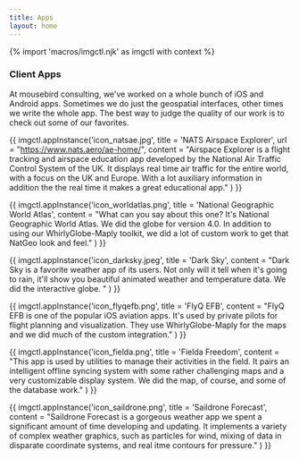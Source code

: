 ```yaml
---
title: Apps
layout: home
---
```


{% import 'macros/imgctl.njk' as imgctl with context %}

### Client Apps

At mousebird consulting, we've worked on a whole bunch of iOS and Android apps.  Sometimes we do just the geospatial interfaces, other times we write the whole app.  The best way to judge the quality of our work is to check out some of our favorites.

{{ imgctl.appInstance('icon_natsae.jpg', title = 'NATS Airspace Explorer',
url = "https://www.nats.aero/ae-home/",
content = "Airspace Explorer is a flight tracking and airspace education app developed by the National Air Traffic Control System of the UK.  It displays real time air traffic for the entire world, with a focus on the UK and Europe.  With a lot auxiliary information in addition the the real time it makes a great educational app." 
) }}

{{ imgctl.appInstance('icon_worldatlas.png', title = 'National Geographic World Atlas',
content = "What can you say about this one? It's National Geographic World Atlas. We did the globe for version 4.0. In addition to using our WhirlyGlobe-Maply toolkit, we did a lot of custom work to get that NatGeo look and feel." 
) }}

{{ imgctl.appInstance('icon_darksky.jpeg', title = 'Dark Sky',
content = "Dark Sky is a favorite weather app of its users. Not only will it tell when it's going to rain, it'll show you beautiful animated weather and temperature data. We did the interactive globe.
" 
) }}

{{ imgctl.appInstance('icon_flyqefb.png', title = 'FlyQ EFB',
content = "FlyQ EFB is one of the popular iOS aviation apps. It's used by private pilots for flight planning and visualization. They use WhirlyGlobe-Maply for the maps and we did much of the custom integration." 
) }}

{{ imgctl.appInstance('icon_fielda.png', title = 'Fielda Freedom',
content = "This app is used by utilities to manage their activities in the field.  It pairs an intelligent offline syncing system with some rather challenging maps and a very customizable display system.  We did the map, of course, and some of the database work." 
) }}

{{ imgctl.appInstance('icon_saildrone.png', title = 'Saildrone Forecast',
content = "Saildrone Forecast is a gorgeous weather app we spent a significant amount of time developing and updating.  It implements a variety of complex weather graphics, such as particles for wind, mixing of data in disparate coordinate systems, and real itme contours for pressure." 
) }}
